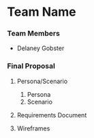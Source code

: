 # Team Name

### Team Members
* Delaney Gobster

### Final Proposal
1. Persona/Scenario
    1. Persona
    2. Scenario
2. Requirements Document

3. Wireframes







